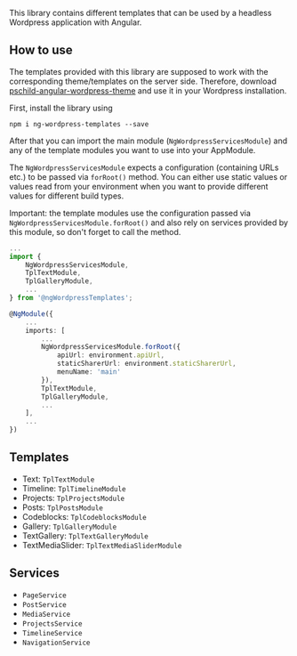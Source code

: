 This library contains different templates that can be used by a headless Wordpress application with Angular.

## How to use

The templates provided with this library are supposed to work with the corresponding theme/templates on the server side.
Therefore, download [pschild-angular-wordpress-theme](https://github.com/pschild/pschild-angular-wordpress-theme) and use it in your Wordpress installation.

First, install the library using
```
npm i ng-wordpress-templates --save
```

After that you can import the main module (```NgWordpressServicesModule```) and any of the template modules you want to use into your AppModule.

The ```NgWordpressServicesModule``` expects a configuration (containing URLs etc.) to be passed via ```forRoot()``` method.
You can either use static values or values read from your environment when you want to provide different values for different build types.

Important: the template modules use the configuration passed via ```NgWordpressServicesModule.forRoot()``` and also rely on services provided by this module, so don't forget to call the method.

```typescript
...
import {
    NgWordpressServicesModule,
    TplTextModule,
    TplGalleryModule,
    ...
} from '@ngWordpressTemplates';

@NgModule({
    ...
    imports: [
        ...
        NgWordpressServicesModule.forRoot({
            apiUrl: environment.apiUrl,
            staticSharerUrl: environment.staticSharerUrl,
            menuName: 'main'
        }),
        TplTextModule,
        TplGalleryModule,
        ...
    ],
    ...
})
```

## Templates
* Text: ```TplTextModule```
* Timeline: ```TplTimelineModule```
* Projects: ```TplProjectsModule```
* Posts: ```TplPostsModule```
* Codeblocks: ```TplCodeblocksModule```
* Gallery: ```TplGalleryModule```
* TextGallery: ```TplTextGalleryModule```
* TextMediaSlider: ```TplTextMediaSliderModule```

## Services
* ```PageService```
* ```PostService```
* ```MediaService```
* ```ProjectsService```
* ```TimelineService```
* ```NavigationService```